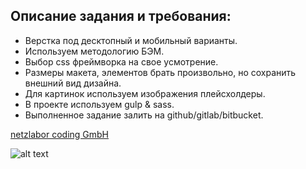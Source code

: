 ## Описание задания и требования:

* Верстка под десктопный и мобильный варианты.
* Используем методологию БЭМ.
* Выбор css фреймворка на свое усмотрение.
* Размеры макета, элементов брать произвольно, но сохранить внешний вид дизайна.
* Для картинок используем изображения плейсхолдеры.
* В проекте используем gulp & sass.
* Выполненное задание залить на github/gitlab/bitbucket.

[netzlabor coding GmbH](https://www.netzlabor-coding.de/)

![alt text](https://www.netzlabor-coding.de/img/nl-coding-favicon@2x.png?v=1&s=100)